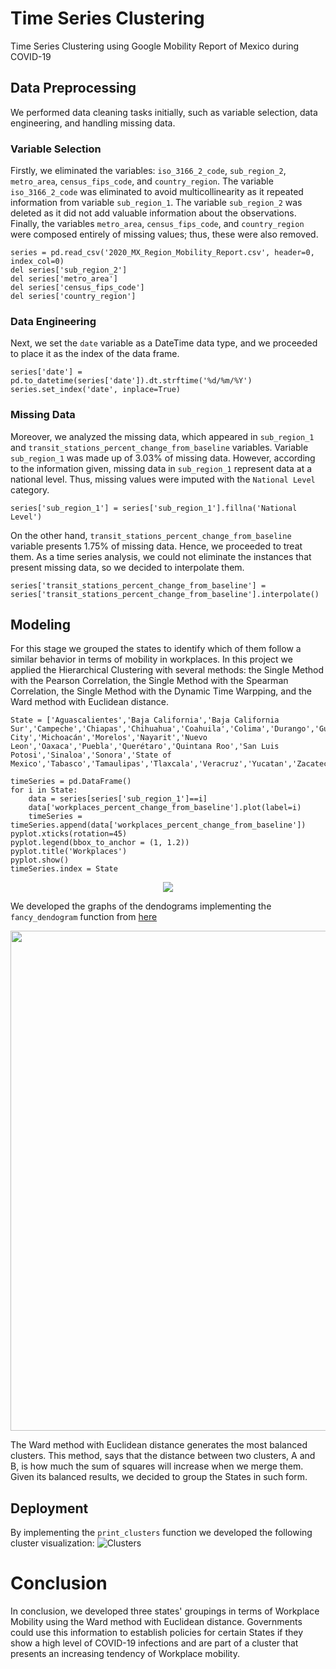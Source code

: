 # Time Series Clustering
Time Series Clustering using Google Mobility Report of Mexico during COVID-19

## Data Preprocessing
We performed data cleaning tasks initially, such as variable selection, data engineering, and handling missing data. 

### Variable Selection
Firstly, we eliminated the variables: `iso_3166_2_code`, `sub_region_2`, `metro_area`, `census_fips_code`, and `country_region`. The variable `iso_3166_2_code` was eliminated to avoid multicollinearity as it repeated information from variable `sub_region_1`. The variable `sub_region_2` was deleted as it did not add valuable information about the observations. Finally, the variables `metro_area`, `census_fips_code`, and `country_region` were composed entirely of missing values; thus, these were also removed.

```
series = pd.read_csv('2020_MX_Region_Mobility_Report.csv', header=0, index_col=0)
del series['sub_region_2']
del series['metro_area']
del series['census_fips_code']
del series['country_region']
```
### Data Engineering
Next, we set the `date` variable as a DateTime data type, and we proceeded to place it as the index of the data frame.

```
series['date'] = pd.to_datetime(series['date']).dt.strftime('%d/%m/%Y')
series.set_index('date', inplace=True)
```

### Missing Data
Moreover, we analyzed the missing data, which appeared in `sub_region_1` and `transit_stations_percent_change_from_baseline` variables. Variable `sub_region_1` was made up of 3.03% of missing data. However, according to the information given, missing data in `sub_region_1` represent data at a national level. Thus, missing values were imputed with the `National Level` category. 

```
series['sub_region_1'] = series['sub_region_1'].fillna('National Level')
```

On the other hand, `transit_stations_percent_change_from_baseline` variable presents 1.75% of missing data. Hence, we proceeded to treat them. As a time series analysis, we could not eliminate the instances that present missing data, so we decided to interpolate them.

```
series['transit_stations_percent_change_from_baseline'] = series['transit_stations_percent_change_from_baseline'].interpolate()
```

## Modeling
For this stage we grouped the states to identify which of them follow a similar behavior in terms of mobility in workplaces. In this project we applied the Hierarchical Clustering with several methods: the Single Method with the Pearson Correlation, the Single Method with the Spearman Correlation, the Single Method with the Dynamic Time Warpping, and the Ward method with Euclidean distance. 

```
State = ['Aguascalientes','Baja California','Baja California Sur','Campeche','Chiapas','Chihuahua','Coahuila','Colima','Durango','Guanajuato','Guerrero','Hidalgo','Jalisco','Mexico City','Michoacán','Morelos','Nayarit','Nuevo Leon','Oaxaca','Puebla','Querétaro','Quintana Roo','San Luis Potosi','Sinaloa','Sonora','State of Mexico','Tabasco','Tamaulipas','Tlaxcala','Veracruz','Yucatan','Zacatecas']
 
timeSeries = pd.DataFrame()
for i in State:
    data = series[series['sub_region_1']==i]
    data['workplaces_percent_change_from_baseline'].plot(label=i)
    timeSeries = timeSeries.append(data['workplaces_percent_change_from_baseline'])
pyplot.xticks(rotation=45)
pyplot.legend(bbox_to_anchor = (1, 1.2))
pyplot.title('Workplaces')
pyplot.show()
timeSeries.index = State
```
<p align="center">
  <img src="https://user-images.githubusercontent.com/90649106/183481825-3455516e-f2a6-42da-b33c-4a3435d07885.png">
</p>

We developed the graphs of the dendograms implementing the `fancy_dendogram` function from [here](https://joernhees.de/blog/2015/08/26/scipy-hierarchical-clustering-and-dendrogram-tutorial/)

<p align="center">
  <img src="https://user-images.githubusercontent.com/90649106/183481398-f03cd063-efb4-435d-b529-83287c2124a5.png" width="800" >
</p>

The Ward method with Euclidean distance generates the most balanced clusters. This method, says that the distance between two clusters, A and B, is how much the sum of squares will increase when we merge them. Given its balanced results, we decided to group the States in such form.

## Deployment
By implementing the `print_clusters` function we developed the following cluster visualization:
![Clusters](https://user-images.githubusercontent.com/90649106/183482781-ffe4b225-3d55-4c21-b472-1e02e77590d9.png)


# Conclusion
In conclusion, we developed three states' groupings in terms of Workplace Mobility using the Ward method with Euclidean distance. Governments could use this information to establish policies for certain States if they show a high level of COVID-19 infections and are part of a cluster that presents an increasing tendency of Workplace mobility.
